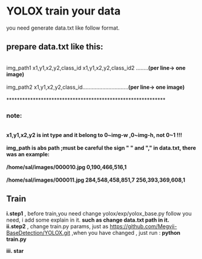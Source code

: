 # YOLOX train your data
you need generate data.txt like follow format. 
## prepare data.txt like this:<br>
<br>img_path1 x1,y1,x2,y2,class_id x1,y1,x2,y2,class_id2 ........**(per line-> one image)** <br>
<br>img_path2 x1,y1,x2,y2,class_id..............................**(per line-> one image)**<br>
<br>************************************************************<br>
### note:<br>
**<br>x1,y1,x2,y2 is int type and it belong to 0~img-w ,0~img-h, not 0~1 !!!<br>
<br>img_path is abs path ;must be careful the sign " " and "," in data.txt, there was an example: <br>
<br>/home/sal/images/000010.jpg 0,190,466,516,1<br>
<br>/home/sal/images/000011.jpg 284,548,458,851,7 256,393,369,608,1<br>**
 ## Train
 **i.step1** , before train,you need change yolox/exp/yolox_base.py follow you need, i add some explain in it. **such as change data.txt path in it.** <br>
**ii.step2** , change train.py params, just as https://github.com/Megvii-BaseDetection/YOLOX.git ,when you have changed , just run : **python train.py**

 **iii. star**
